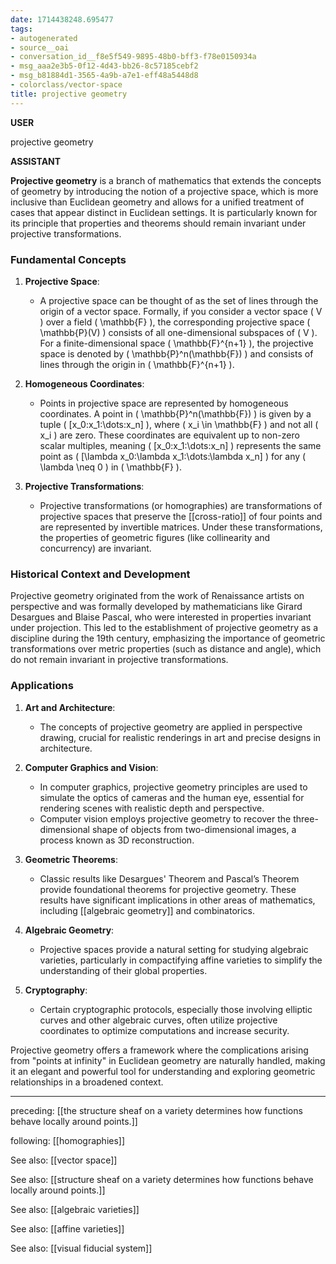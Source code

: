 ```yaml
---
date: 1714438248.695477
tags:
- autogenerated
- source__oai
- conversation_id__f8e5f549-9895-48b0-bff3-f78e0150934a
- msg_aaa2e3b5-0f12-4d43-bb26-8c57185cebf2
- msg_b81884d1-3565-4a9b-a7e1-eff48a5448d8
- colorclass/vector-space
title: projective geometry
---
```


**USER**

projective geometry


**ASSISTANT**

**Projective geometry** is a branch of mathematics that extends the concepts of geometry by introducing the notion of a projective space, which is more inclusive than Euclidean geometry and allows for a unified treatment of cases that appear distinct in Euclidean settings. It is particularly known for its principle that properties and theorems should remain invariant under projective transformations.

### Fundamental Concepts

1. **Projective Space**:
   - A projective space can be thought of as the set of lines through the origin of a vector space. Formally, if you consider a vector space \( V \) over a field \( \mathbb{F} \), the corresponding projective space \( \mathbb{P}(V) \) consists of all one-dimensional subspaces of \( V \). For a finite-dimensional space \( \mathbb{F}^{n+1} \), the projective space is denoted by \( \mathbb{P}^n(\mathbb{F}) \) and consists of lines through the origin in \( \mathbb{F}^{n+1} \).

2. **Homogeneous Coordinates**:
   - Points in projective space are represented by homogeneous coordinates. A point in \( \mathbb{P}^n(\mathbb{F}) \) is given by a tuple \( [x_0:x_1:\dots:x_n] \), where \( x_i \in \mathbb{F} \) and not all \( x_i \) are zero. These coordinates are equivalent up to non-zero scalar multiples, meaning \( [x_0:x_1:\dots:x_n] \) represents the same point as \( [\lambda x_0:\lambda x_1:\dots:\lambda x_n] \) for any \( \lambda \neq 0 \) in \( \mathbb{F} \).

3. **Projective Transformations**:
   - Projective transformations (or homographies) are transformations of projective spaces that preserve the [[cross-ratio]] of four points and are represented by invertible matrices. Under these transformations, the properties of geometric figures (like collinearity and concurrency) are invariant.

### Historical Context and Development

Projective geometry originated from the work of Renaissance artists on perspective and was formally developed by mathematicians like Girard Desargues and Blaise Pascal, who were interested in properties invariant under projection. This led to the establishment of projective geometry as a discipline during the 19th century, emphasizing the importance of geometric transformations over metric properties (such as distance and angle), which do not remain invariant in projective transformations.

### Applications

1. **Art and Architecture**:
   - The concepts of projective geometry are applied in perspective drawing, crucial for realistic renderings in art and precise designs in architecture.

2. **Computer Graphics and Vision**:
   - In computer graphics, projective geometry principles are used to simulate the optics of cameras and the human eye, essential for rendering scenes with realistic depth and perspective.
   - Computer vision employs projective geometry to recover the three-dimensional shape of objects from two-dimensional images, a process known as 3D reconstruction.

3. **Geometric Theorems**:
   - Classic results like Desargues' Theorem and Pascal’s Theorem provide foundational theorems for projective geometry. These results have significant implications in other areas of mathematics, including [[algebraic geometry]] and combinatorics.

4. **Algebraic Geometry**:
   - Projective spaces provide a natural setting for studying algebraic varieties, particularly in compactifying affine varieties to simplify the understanding of their global properties.

5. **Cryptography**:
   - Certain cryptographic protocols, especially those involving elliptic curves and other algebraic curves, often utilize projective coordinates to optimize computations and increase security.

Projective geometry offers a framework where the complications arising from "points at infinity" in Euclidean geometry are naturally handled, making it an elegant and powerful tool for understanding and exploring geometric relationships in a broadened context.


---

preceding: [[the structure sheaf on a variety determines how functions behave locally around points.]]  


following: [[homographies]]

See also: [[vector space]]


See also: [[structure sheaf on a variety determines how functions behave locally around points.]]


See also: [[algebraic varieties]]


See also: [[affine varieties]]


See also: [[visual fiducial system]]